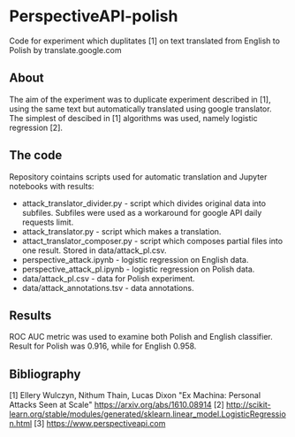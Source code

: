 # PerspectiveAPI-polish

Code for experiment which duplitates [1] on text translated from English to Polish by translate.google.com

## About

The aim of the experiment was to duplicate experiment described in [1], using the same text but automatically translated using google translator. The simplest of descibed in [1] algorithms was used, namely logistic regression [2].

## The code

Repository cointains scripts used for automatic translation and Jupyter notebooks with results:
* attack_translator_divider.py - script which divides original data into subfiles. Subfiles were used as a workaround for google API daily requests limit.
* attack_translator.py - script which makes a translation.
* attact_translator_composer.py - script which composes partial files into one result. Stored in data/attack_pl.csv.
* perspective_attack.ipynb - logistic regression on English data.
* perspective_attack_pl.ipynb - logistic regression on Polish data.
* data/attack_pl.csv - data for Polish experiment.
* data/attack_annotations.tsv - data annotations.

## Results

ROC AUC metric was used to examine both Polish and English classifier. Result for Polish was 0.916, while for English 0.958.

## Bibliography
[1] Ellery Wulczyn, Nithum Thain, Lucas Dixon "Ex Machina: Personal Attacks Seen at Scale" https://arxiv.org/abs/1610.08914
[2] http://scikit-learn.org/stable/modules/generated/sklearn.linear_model.LogisticRegression.html
[3] https://www.perspectiveapi.com